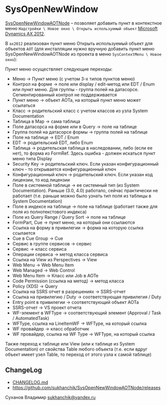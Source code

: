 # SysOpenNewWindow

[project]:https://github.com/sukhanchik/SysOpenNewWindowAOTNode
[license]:https://github.com/sukhanchik/SysOpenNewWindowAOTNode/blob/master/LICENSE

[SysOpenNewWindowAOTNode][project] &ndash; позволяет добавить пункт в контекстное меню `Надстройки \ Новое окно \ Открыть используемый объект` [Microsoft Dynamics AX 2012](ax2012).

В `ax2012` реализован пункт меню Открыть используемый объект для объектов `AOT` (для инсталляции нужно вручную добавить пункт меню SysOpenNewWindowAOTNode из проекта в меню `SysContextMenu \ Новое окно`):

Пункт меню осуществляет следующие переходы:
* Меню -> Пункт меню (с учетом 3-х типов пунктов меню)
* Контрол на форме -> поле или display / edit-метод или EDT / Enum или пункт меню. Для группы - группа полей на датасорсе. Сегментированный контрол не поддерживается
* Пункт меню -> объект АОТа, на который пункт меню может ссылаться
* Класс -> родительский класс с учетом классов из узла System Documentation
* Таблица в Map -> сама таблица
* Поле датасорса на форме или в Query -> поле на таблице
* Группа полей на датасорсе формы -> группа полей на таблице
* Поле на таблице -> EDT / Enum
* EDT -> родительский EDT, либо Enum
* Таблица -> родительская таблица в наследовании, либо (если ее нет), то форма из FormRef. Здесь ошибка - должен искаться пункт меню типа Display
* Security Key -> родительский ключ. Если указан конфигурационный ключ - то открывается конфигурационный ключ
* Конфигурационный ключ -> родительский ключ. Если указан код лицензии, то код лицензии
* Поле в системной таблице -> ее системный тип (из System Documentation). Раньше (3.0, 4.0) работало, сейчас практически не работает (т.е. раньше можно было узнать тип поля из таблицы в System Documentation)
* Поле в индексе на таблице -> поле на таблице (работает также для поля из полнотекстового индекса)
* Поле из Query Range / Query Sort -> поле на таблице
* FormPart, Cue -> пункт меню, на который они ссылаются
* Ссылка на форму в привилегии -> форма на которую ссылка ссылается
* Cue в Cue Group -> Cue
* Сервис в группе сервисов -> сервис
* Сервис -> класс сервиса
* Операции сервиса -> метод класса сервиса
* Ссылка на View из Perspectives -> View
* Web Menu -> Web Menu Item
* Web Managed -> Web Control
* Web Menu Item -> Класс или Job в АОТе
* Code Permission (ссылка на метод) -> метод класса
* Policy (XDS) -> Query
* Ссылка на SSRS отчет в разрешениях -> SSRS-отчет
* Ссылка на привилегию / Duty -> соответствующая привилегия / Duty
* Entry point в привилегии -> соответствующий объект АОТа
* SSRS-отчет -> VS проект отчета
* WF-элемент в WFType -> соответствующий элемент (Approval / Task / AutomatedTask)
* WFType, ссылка на LineItemWF -> WFType, на который ссылка
* WF провайдер -> класс обработчик
* WF провайдер, ссылка на WF Type -> WFType, на который ссылка

Также переход к таблице или View (или к таблице из System Documentation) от свойства Table любого объекта (т.е. если вдруг объект имеет узел Table, то переход от этого узла к самой таблице)

## ChangeLog

* [CHANGELOG.md](CHANGELOG.md)
* <https://github.com/sukhanchik/SysOpenNewWindowAOTNode/releases>


Суханов Владимир <sukhanchik@yandex.ru>
